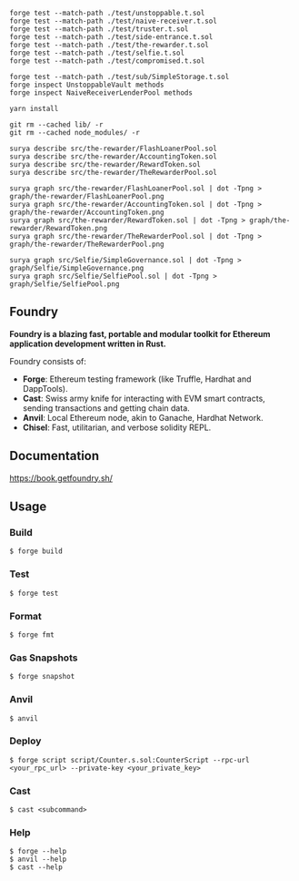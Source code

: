 ```shell
forge test --match-path ./test/unstoppable.t.sol
forge test --match-path ./test/naive-receiver.t.sol
forge test --match-path ./test/truster.t.sol
forge test --match-path ./test/side-entrance.t.sol
forge test --match-path ./test/the-rewarder.t.sol
forge test --match-path ./test/selfie.t.sol
forge test --match-path ./test/compromised.t.sol

forge test --match-path ./test/sub/SimpleStorage.t.sol
forge inspect UnstoppableVault methods
forge inspect NaiveReceiverLenderPool methods

yarn install

git rm --cached lib/ -r
git rm --cached node_modules/ -r

surya describe src/the-rewarder/FlashLoanerPool.sol
surya describe src/the-rewarder/AccountingToken.sol
surya describe src/the-rewarder/RewardToken.sol
surya describe src/the-rewarder/TheRewarderPool.sol

surya graph src/the-rewarder/FlashLoanerPool.sol | dot -Tpng > graph/the-rewarder/FlashLoanerPool.png
surya graph src/the-rewarder/AccountingToken.sol | dot -Tpng > graph/the-rewarder/AccountingToken.png
surya graph src/the-rewarder/RewardToken.sol | dot -Tpng > graph/the-rewarder/RewardToken.png
surya graph src/the-rewarder/TheRewarderPool.sol | dot -Tpng > graph/the-rewarder/TheRewarderPool.png

surya graph src/Selfie/SimpleGovernance.sol | dot -Tpng > graph/Selfie/SimpleGovernance.png
surya graph src/Selfie/SelfiePool.sol | dot -Tpng > graph/Selfie/SelfiePool.png
```

## Foundry

**Foundry is a blazing fast, portable and modular toolkit for Ethereum application development written in Rust.**

Foundry consists of:

-   **Forge**: Ethereum testing framework (like Truffle, Hardhat and DappTools).
-   **Cast**: Swiss army knife for interacting with EVM smart contracts, sending transactions and getting chain data.
-   **Anvil**: Local Ethereum node, akin to Ganache, Hardhat Network.
-   **Chisel**: Fast, utilitarian, and verbose solidity REPL.

## Documentation

https://book.getfoundry.sh/

## Usage

### Build

```shell
$ forge build
```

### Test

```shell
$ forge test
```

### Format

```shell
$ forge fmt
```

### Gas Snapshots

```shell
$ forge snapshot
```

### Anvil

```shell
$ anvil
```

### Deploy

```shell
$ forge script script/Counter.s.sol:CounterScript --rpc-url <your_rpc_url> --private-key <your_private_key>
```

### Cast

```shell
$ cast <subcommand>
```

### Help

```shell
$ forge --help
$ anvil --help
$ cast --help
```
